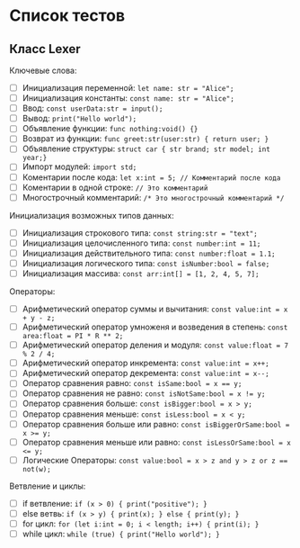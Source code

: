 # Список тестов

## Класс Lexer

Ключевые слова:

- [ ] Инициализация переменной: `let name: str = "Alice";`
- [ ] Инициализация константы: `const name: str = "Alice";`
- [ ] Ввод: `const userData:str = input();`
- [ ] Вывод: `print("Hello world");`
- [ ] Объявление функции: `func nothing:void() {}`
- [ ] Возврат из функции: `func greet:str(user:str) { return user; }`
- [ ] Объявление структуры: `struct car { str brand; str model; int year;}`
- [ ] Импорт модулей: `import std;`
- [ ] Коментарии после кода: `let x:int = 5; // Комментарий после кода`
- [ ] Коментарии в одной строке: `// Это комментарий`
- [ ] Многострочный комментарий: `/*
   Это многострочный комментарий
*/`

Инициализация возможных типов данных:

- [ ] Инициализация строкового типа: `const string:str = "text";`
- [ ] Инициализация целочисленного типа: `const number:int = 11;`
- [ ] Инициализация действительного типа: `const number:float = 1.1;`
- [ ] Инициализация логического типа: `const isNumber:bool = false;`
- [ ] Инициализация массива: `const arr:int[] = [1, 2, 4, 5, 7];`

Операторы:

- [ ] Арифметический оператор суммы и вычитания: `const value:int = x + y - z;`
- [ ] Арифметический оператор умноженя и возведения в степень: `const area:float = PI * R ** 2;`
- [ ] Арифметический оператор деления и модуля: `const value:float = 7 % 2 / 4;`
- [ ] Арифметический оператор инкремента: `const value:int = x++;`
- [ ] Арифметический оператор декремента: `const value:int = x--;`
- [ ] Оператор сравнения равно: `const isSame:bool = x == y;`
- [ ] Оператор сравнения не равно: `const isNotSame:bool = x != y;`
- [ ] Оператор сравнения больше: `const isBigger:bool = x > y;`
- [ ] Оператор сравнения меньше: `const isLess:bool = x < y;`
- [ ] Оператор сравнения больше или равно: `const isBiggerOrSame:bool = x >= y;`
- [ ] Оператор сравнения меньше или равно: `const isLessOrSame:bool = x <= y;`
- [ ] Логические Операторы: `const value:bool = x > z and y > z or z == not(w);`

Ветвление и циклы:

- [ ] if ветвление: `if (x > 0) { print("positive"); }`
- [ ] else ветвь: `if (x > y) { print(x); } else { print(y); }`
- [ ] for цикл: `for (let i:int = 0; i < length; i++) { print(i); }`
- [ ] while цикл: `while (true) { print("Hello world"); }`
